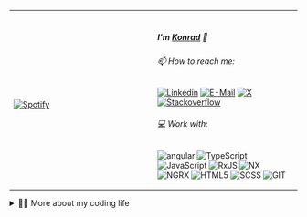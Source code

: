 <table width="100%"> 
 <tr>
  <td width="50%">
    
   &nbsp; <br> 
   [![Spotify](https://novatorem.vercel.app/api/spotify)][spotify]
    
  </td>
 <td width="50%">
  <br>
  
   ##### I'm [Konrad][homepage] 👋
   ###### 📫 How to reach me:
   [![Linkedin](https://img.shields.io/badge/Konrad%20Stępień--369?style=flat-square&logo=linkedin&logoColor=white&color=blue)][linkedin]
   [![E-Mail](https://img.shields.io/badge/kord.stp@gmail.com--BB001B?style=flat-square&logo=gmail&logoColor=white)][email]
   [![X](https://img.shields.io/badge/@Kordrad--000000?style=flat-square&logo=x&logoColor=white)][x]
   [![Stackoverflow](https://img.shields.io/badge/Kordrad--f48024?style=flat-square&logo=stackoverflow&logoColor=white)][stackoverflow]

   ###### 💻 Work with:
   ![angular](https://img.shields.io/badge/ANGULAR--dd1b16?style=flat-square&logo=angular&logoColor=white)
   ![TypeScript](https://img.shields.io/badge/TYPESCRIPT--0385D2?style=flat-square&logo=typescript&logoColor=white)
   ![JavaScript](https://img.shields.io/badge/JAVASCRIPT--F7DF1E?style=flat-square&logo=JavaScript&logoColor=white)
   ![RxJS](https://img.shields.io/badge/RXJS--D6368F?style=flat-square&logo=rxjs&logoColor=white)
   ![NX](https://img.shields.io/badge/NX--1B2F52?style=flat-square&logo=nx&logoColor=white)
   ![NGRX](https://img.shields.io/badge/NGRX--AE3ECD?style=flat-square&logo=ngrx&logoColor=white)
   ![HTML5](https://img.shields.io/badge/HTML--F37731?style=flat-square&logo=html5&logoColor=white)
   ![SCSS](https://img.shields.io/badge/SASS--C76395?style=flat-square&logo=SASS&logoColor=white)
   ![GIT](https://img.shields.io/badge/GIT--333?style=flat-square&logo=git&logoColor=white)

 </td>
</table>
  
<details>
 <summary>
  👨‍💻 More about my coding life
 </summary>
 <br /> 
 <img src='https://github.com/Kordrad/Kordrad/blob/main/img/coding.gif?raw=true' align='left'>

 ![Konrad's Github Stats](https://github-readme-stats.vercel.app/api?username=kordrad&count_private=true&show_icons=true&include_all_commits=true&theme=onedark)
 ![Top Langs](https://github-readme-stats.vercel.app/api/top-langs/?username=kordrad&layout=compact&hide=vue&theme=onedark)
 
</details>
  

[homepage]: https://github.com/Kordrad
[spotify]: https://open.spotify.com/user/21uz7h2p7m67sfbqfkrochv6a
[linkedin]: https://www.linkedin.com/in/kordrad/
[email]: mailto:kord.stp@gmail.com?subject=Hello%20Konrad,%20From%20Github
[x]: https://twitter.com/kordrad
[stackoverflow]: https://stackoverflow.com/users/10992417/kordrad

[image]: https://github.com/keshavsingh4522/keshavsingh4522/blob/master/Assets/Monkey_Kid_Coding.gif

[//]: <> (The `&nbsp;` is to have Aphelion take up more space)




